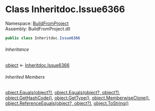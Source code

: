 ﻿# Class Inheritdoc\.Issue6366

Namespace: [BuildFromProject](BuildFromProject\.md)  
Assembly: BuildFromProject\.dll

```csharp
public class Inheritdoc.Issue6366
```

###### Inheritance

[object](https://learn\.microsoft\.com/dotnet/api/system\.object) ← 
[Inheritdoc\.Issue6366](BuildFromProject\.Inheritdoc\.Issue6366\.md)

###### Inherited Members

[object\.Equals\(object?\)](https://learn\.microsoft\.com/dotnet/api/system\.object\.equals\#system\-object\-equals\(system\-object\)), 
[object\.Equals\(object?, object?\)](https://learn\.microsoft\.com/dotnet/api/system\.object\.equals\#system\-object\-equals\(system\-object\-system\-object\)), 
[object\.GetHashCode\(\)](https://learn\.microsoft\.com/dotnet/api/system\.object\.gethashcode), 
[object\.GetType\(\)](https://learn\.microsoft\.com/dotnet/api/system\.object\.gettype), 
[object\.MemberwiseClone\(\)](https://learn\.microsoft\.com/dotnet/api/system\.object\.memberwiseclone), 
[object\.ReferenceEquals\(object?, object?\)](https://learn\.microsoft\.com/dotnet/api/system\.object\.referenceequals), 
[object\.ToString\(\)](https://learn\.microsoft\.com/dotnet/api/system\.object\.tostring)

